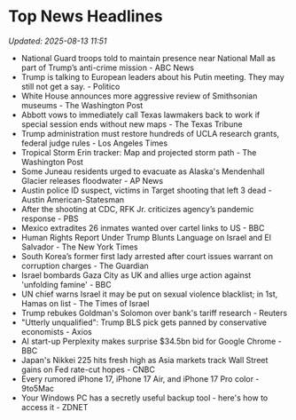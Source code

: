 # Top News Headlines

_Updated: 2025-08-13 11:51_

- National Guard troops told to maintain presence near National Mall as part of Trump’s anti-crime mission - ABC News
- Trump is talking to European leaders about his Putin meeting. They may still not get a say. - Politico
- White House announces more aggressive review of Smithsonian museums - The Washington Post
- Abbott vows to immediately call Texas lawmakers back to work if special session ends without new maps - The Texas Tribune
- Trump administration must restore hundreds of UCLA research grants, federal judge rules - Los Angeles Times
- Tropical Storm Erin tracker: Map and projected storm path - The Washington Post
- Some Juneau residents urged to evacuate as Alaska's Mendenhall Glacier releases floodwater - AP News
- Austin police ID suspect, victims in Target shooting that left 3 dead - Austin American-Statesman
- After the shooting at CDC, RFK Jr. criticizes agency’s pandemic response - PBS
- Mexico extradites 26 inmates wanted over cartel links to US - BBC
- Human Rights Report Under Trump Blunts Language on Israel and El Salvador - The New York Times
- South Korea’s former first lady arrested after court issues warrant on corruption charges - The Guardian
- Israel bombards Gaza City as UK and allies urge action against 'unfolding famine' - BBC
- UN chief warns Israel it may be put on sexual violence blacklist; in 1st, Hamas on list - The Times of Israel
- Trump rebukes Goldman's Solomon over bank's tariff research - Reuters
- "Utterly unqualified": Trump BLS pick gets panned by conservative economists - Axios
- AI start-up Perplexity makes surprise $34.5bn bid for Google Chrome - BBC
- Japan's Nikkei 225 hits fresh high as Asia markets track Wall Street gains on Fed rate-cut hopes - CNBC
- Every rumored iPhone 17, iPhone 17 Air, and iPhone 17 Pro color - 9to5Mac
- Your Windows PC has a secretly useful backup tool - here's how to access it - ZDNET